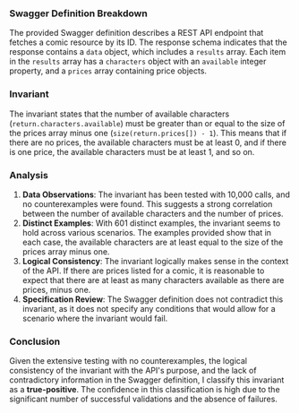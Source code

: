 ### Swagger Definition Breakdown
The provided Swagger definition describes a REST API endpoint that fetches a comic resource by its ID. The response schema indicates that the response contains a `data` object, which includes a `results` array. Each item in the `results` array has a `characters` object with an `available` integer property, and a `prices` array containing price objects.

### Invariant
The invariant states that the number of available characters (`return.characters.available`) must be greater than or equal to the size of the prices array minus one (`size(return.prices[]) - 1`). This means that if there are no prices, the available characters must be at least 0, and if there is one price, the available characters must be at least 1, and so on.

### Analysis
1. **Data Observations**: The invariant has been tested with 10,000 calls, and no counterexamples were found. This suggests a strong correlation between the number of available characters and the number of prices.
2. **Distinct Examples**: With 601 distinct examples, the invariant seems to hold across various scenarios. The examples provided show that in each case, the available characters are at least equal to the size of the prices array minus one.
3. **Logical Consistency**: The invariant logically makes sense in the context of the API. If there are prices listed for a comic, it is reasonable to expect that there are at least as many characters available as there are prices, minus one.
4. **Specification Review**: The Swagger definition does not contradict this invariant, as it does not specify any conditions that would allow for a scenario where the invariant would fail.

### Conclusion
Given the extensive testing with no counterexamples, the logical consistency of the invariant with the API's purpose, and the lack of contradictory information in the Swagger definition, I classify this invariant as a **true-positive**. The confidence in this classification is high due to the significant number of successful validations and the absence of failures.
